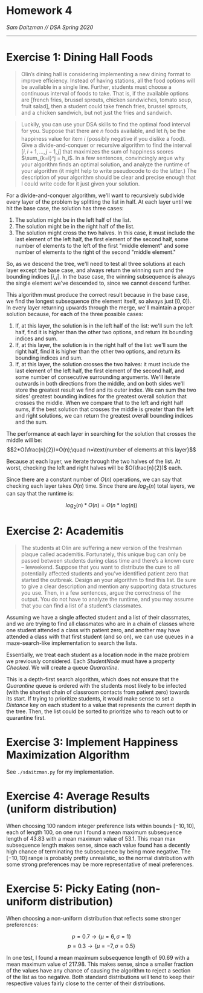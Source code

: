 # Homework 4
*Sam Daitzman // DSA Spring 2020*

---------------------------------

# Exercise 1: Dining Hall Foods
> Olin’s dining hall is considering implementing a new dining format to improve efficiency. Instead of having stations, all the food options will be available in a single line. Further, students must choose a continuous interval of foods to take. That is, if the available options are $\text{[french fries, brussel sprouts, chicken sandwiches, tomato soup, fruit salad]}$, then a student could take french fries, brussel sprouts, and a chicken sandwich, but not just the fries and sandwich.

> Luckily, you can use your DSA skills to find the optimal food interval for you. Suppose that there are $n$ foods available, and let $h_i$ be the happiness value for item $i$ (possibly negative if you dislike a food). Give a divide-and-conquer or recursive algorithm to find the interval $[i, i + 1, . . . , j − 1, j]$ that maximizes the sum of happiness scores $\sum_{k=i}^j = h_i$. In a few sentences, convincingly argue why your algorithm finds an optimal solution, and analyze the runtime of your algorithm (it might help to write pseudocode to do the latter.) The description of your algorithm should be clear and precise enough that I could write code for it just given your solution.

For a divide-and-conquer algorithm, we'll want to recursively subdivide every layer of the problem by splitting the list in half. At each layer until we hit the base case, the solution has three cases:

1. The solution might be in the left half of the list.
2. The solution might be in the right half of the list.
3. The solution might cross the two halves. In this case, it must include the last element of the left half, the first element of the second half, some number of elements to the left of the first "middle element" and some number of elements to the right of the second "middle element."

So, as we descend the tree, we'll need to test all three solutions at each layer except the base case, and always return the winning sum and the bounding indices $[i,j]$. In the base case, the winning subsequence is always the single element we've descended to, since we cannot descend further.

This algorithm must produce the correct result because in the base case, we find the longest subsequence (the element itself, so always just $[0,0]$). In every layer returning upwards through the merge, we'll maintain a proper solution because, for each of the three possible cases:

1. If, at this layer, the solution is in the left half of the list: we'll sum the left half, find it is higher than the other two options, and return its bounding indices and sum.
2. If, at this layer, the solution is in the right half of the list: we'll sum the right half, find it is higher than the other two options, and return its bounding indices and sum.
3. If, at this layer, the solution crosses the two halves: it must include the last element of the left half, the first element of the second half, and some number of consecutive surrounding arguments. We'll iterate outwards in both directions from the middle, and on both sides we'll store the greatest result we find and its outer index. We can sum the two sides' greatest bounding indices for the greatest overall  solution that crosses the middle. When we compare that to the left and right half sums, if the best solution that crosses the middle is greater than the left and right solutions, we can return the greatest overall bounding indices and the sum.

The performance at each layer in searching for the solution that crosses the middle will be:
$$2*O(\frac{n}{2})=O(n);\quad n=\text{number of elements at this layer}$$

 Because at each layer, we iterate through the two halves of the list. At worst, checking the left and right halves will be $O(\frac{n}{2})$ each.
 
 Since there are a constant number of $O(n)$ operations, we can say that checking each layer takes $O(n)$ time. Since there are $log_2(n)$ total layers, we can say that the runtime is:
 
 $$log_2(n)*O(n)=O(n*log(n))$$
 
# Exercise 2: Academitis
 
 > The students at Olin are suffering a new version of the freshman plaque called academitis. Fortunately, this unique bug can only be passed between students during class time and there’s a known cure – leweekend. Suppose that you want to distribute the cure to all potentially affected students and you’ve identified patient zero that started the outbreak. Design an your algorithm to find this list. Be sure to give a clear description and mention any supporting data structures you use. Then, in a few sentences, argue the correctness of the output. You do not have to analyze the runtime, and you may assume that you can find a list of a student’s classmates.

Assuming we have a single affected student and a list of their classmates, and we are trying to find all classmates who are in a chain of classes where one student attended a class with patient zero, and another may have attended a class with that first student (and so on), we can use queues in a maze-search-like implementation to search the lists.

Essentially, we treat each student as a location node in the maze problem we previously considered. Each $StudentNode$ must have a property $Checked$. We will create a queue $Quarantine$.

This is a depth-first search algorithm, which does not ensure that the $Quarantine$ queue is ordered with the students most likely to be infected (with the shortest chain of classroom contacts from patient zero) towards its start. If trying to prioritize students, it would make sense to set a $Distance$ key on each student to a value that represents the current depth in the tree. Then, the list could be sorted to prioritize who to reach out to or quarantine first.

# Exercise 3: Implement Happiness Maximization Algorithm
See `./sdaitzman.py` for my implementation.

# Exercise 4: Average Results (uniform distribution)
When choosing 100 random integer preference lists within bounds $[-10,10]$, each of length 100, on one run I found a mean maximum subsequence length of 43.83 with a mean maximum value of 53.1. This mean max subsequence length makes sense, since each value found has a decently high chance of terminating the subsequence by being more negative. The $[-10,10]$ range is probably pretty unrealistic, so the normal distribution with some strong preferences may be more representative of meal preferences.

# Exercise 5: Picky Eating (non-uniform distribution)
When choosing a non-uniform distribution that reflects some stronger preferences:

$$p=0.7\rightarrow\{\mu=6,\sigma=1\}$$
$$p=0.3\rightarrow\{\mu=-7,\sigma=0.5\}$$

In one test, I found a mean maximum subsequence length of 90.69 with a mean maximum value of 217.98. This makes sense, since a smaller fraction of the values have any chance of causing the algorithm to reject a section of the list as too negative. Both standard distributions will tend to keep their respective values fairly close to the center of their distributions.